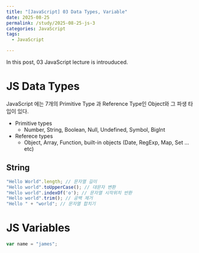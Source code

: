 ```yaml
---
title: "[JavaScript] 03 Data Types, Variable"
date: 2025-08-25
permalink: /study/2025-08-25-js-3
categories: JavaScript
tags: 
  - JavaScript

---
```


In this post, 03 JavaScript lecture is introuduced. 



# JS Data Types

JavaScript 에는 7개의 Primitive Type 과 Reference Type인 Object와 그 파생 타입이 있다.

- Primitive types
  - Number, String, Boolean, Null, Undefined, Symbol, BigInt
- Referece types
  - Object, Array, Function, built-in objects (Date, RegExp, Map, Set ... etc)



## String

```javascript
"Hello World".length; // 문자열 길이
"Hello world".toUpperCase(); // 대문자 변환
"Hello world".indexOf('o'); // 문자열 시작위치 반환
"Hello world".trim(); // 공백 제거
"Hello " + "world"; // 문자열 합치기
```



# JS Variables

```javascript
var name = "james";
```

